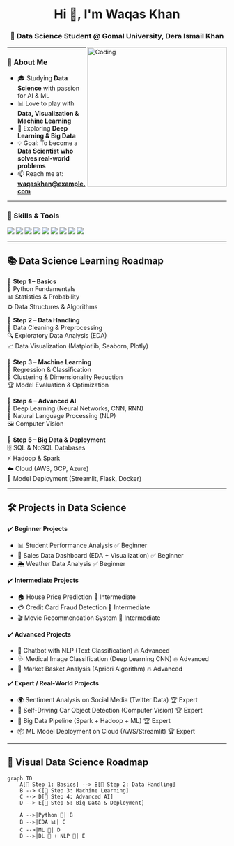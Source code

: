 <h1 align="center">Hi 👋, I'm Waqas Khan</h1>
<h3 align="center">🚀 Data Science Student @ Gomal University, Dera Ismail Khan</h3>

<img align="right" alt="Coding" width="320" src="https://media.giphy.com/media/qgQUggAC3Pfv687qPC/giphy.gif">

---

### 🌟 About Me  
- 🎓 Studying **Data Science** with passion for AI & ML  
- 📊 Love to play with **Data, Visualization & Machine Learning**  
- 🌱 Exploring **Deep Learning & Big Data**  
- 💡 Goal: To become a **Data Scientist who solves real-world problems**  
- 📫 Reach me at: **waqaskhan@example.com**  

---

### 🚀 Skills & Tools
<p align="left"> 
  <img src="https://img.icons8.com/color/48/000000/python.png"/> 
  <img src="https://img.icons8.com/color/48/000000/pandas.png"/>
  <img src="https://img.icons8.com/color/48/000000/numpy.png"/>
  <img src="https://img.icons8.com/color/48/000000/matplotlib.png"/>
  <img src="https://img.icons8.com/color/48/000000/seaborn.png"/>
  <img src="https://img.icons8.com/color/48/000000/mysql-logo.png"/>
  <img src="https://img.icons8.com/color/48/000000/git.png"/> 
  <img src="https://img.icons8.com/color/48/000000/github.png"/> 
  <img src="https://img.icons8.com/color/48/000000/jupyter.png"/> 
</p>

---

## 📚 Data Science Learning Roadmap  

📌 **Step 1 – Basics**  
🐍 Python Fundamentals  
📊 Statistics & Probability  
⚙️ Data Structures & Algorithms  

📌 **Step 2 – Data Handling**  
🧹 Data Cleaning & Preprocessing  
🔍 Exploratory Data Analysis (EDA)  
📈 Data Visualization (Matplotlib, Seaborn, Plotly)  

📌 **Step 3 – Machine Learning**  
🤖 Regression & Classification  
🧩 Clustering & Dimensionality Reduction  
🏆 Model Evaluation & Optimization  

📌 **Step 4 – Advanced AI**  
🧠 Deep Learning (Neural Networks, CNN, RNN)  
💬 Natural Language Processing (NLP)  
🖼️ Computer Vision  

📌 **Step 5 – Big Data & Deployment**  
🗄️ SQL & NoSQL Databases  
⚡ Hadoop & Spark  
☁️ Cloud (AWS, GCP, Azure)  
🚀 Model Deployment (Streamlit, Flask, Docker)  

---

## 🛠️ Projects in Data Science  

✔️ **Beginner Projects**  
- 📊 Student Performance Analysis ✅ Beginner  
- 🍕 Sales Data Dashboard (EDA + Visualization) ✅ Beginner  
- 🌦 Weather Data Analysis ✅ Beginner  

✔️ **Intermediate Projects**  
- 🏠 House Price Prediction 🚀 Intermediate  
- 💳 Credit Card Fraud Detection 🚀 Intermediate  
- 🎬 Movie Recommendation System 🚀 Intermediate  

✔️ **Advanced Projects**  
- 🤖 Chatbot with NLP (Text Classification) 🔥 Advanced  
- 🩺 Medical Image Classification (Deep Learning CNN) 🔥 Advanced  
- 🛒 Market Basket Analysis (Apriori Algorithm) 🔥 Advanced  

✔️ **Expert / Real-World Projects**  
- 🌍 Sentiment Analysis on Social Media (Twitter Data) 🏆 Expert  
- 🚗 Self-Driving Car Object Detection (Computer Vision) 🏆 Expert  
- 📡 Big Data Pipeline (Spark + Hadoop + ML) 🏆 Expert  
- 📦 ML Model Deployment on Cloud (AWS/Streamlit) 🏆 Expert  

---

## 📌 Visual Data Science Roadmap  

```mermaid
graph TD
    A[📍 Step 1: Basics] --> B[📍 Step 2: Data Handling]
    B --> C[📍 Step 3: Machine Learning]
    C --> D[📍 Step 4: Advanced AI]
    D --> E[📍 Step 5: Big Data & Deployment]

    A -->|Python 🐍| B
    B -->|EDA 📊| C
    C -->|ML 🤖| D
    D -->|DL 🧠 + NLP 💬| E
